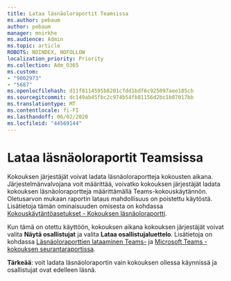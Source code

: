 ```yaml
---
title: Lataa läsnäoloraportit Teamsissa
ms.author: pebaum
author: pebaum
manager: mnirkhe
ms.audience: Admin
ms.topic: article
ROBOTS: NOINDEX, NOFOLLOW
localization_priority: Priority
ms.collection: Adm_O365
ms.custom:
- "9002973"
- "5687"
ms.openlocfilehash: d11f8114595b8201cfdd1bdf6c925097aee185cb
ms.sourcegitcommit: dc149ab45fbc2c974b54fb81156d2bc1b07017bb
ms.translationtype: MT
ms.contentlocale: fi-FI
ms.lasthandoff: 06/02/2020
ms.locfileid: "44569144"
---
```

# <a name="download-attendance-reports-in-teams"></a>Lataa läsnäoloraportit Teamsissa

Kokouksen järjestäjät voivat ladata läsnäoloraportteja kokousten aikana. Järjestelmänvalvojana voit määrittää, voivatko kokouksen järjestäjät ladata kokouksen läsnäoloraportteja määrittämällä Teams-kokouskäytännön. Oletusarvon mukaan raportin lataus mahdollisuus on poistettu käytöstä. Lisätietoja tämän ominaisuuden omisesta on kohdassa [Kokouskäytäntöasetukset - Kokouksen läsnäoloraportti](https://docs.microsoft.com/microsoftteams/meeting-policies-in-teams#meeting-policy-settings---meeting-attendance-report).

Kun tämä on otettu käyttöön, kokouksen aikana kokouksen järjestäjät voivat valita **Näytä osallistujat** ja valita **Lataa osallistujaluettelo**. Lisätietoja on kohdassa [Läsnäoloraporttien lataaminen Teams-](https://support.office.com/article/download-attendance-reports-in-teams-ae7cf170-530c-47d3-84c1-3aedac74d310) ja [Microsoft Teams -kokouksen seurantaraportissa](https://docs.microsoft.com/microsoftteams/teams-analytics-and-reports/meeting-attendance-report).

**Tärkeää**: voit ladata läsnäoloraportin vain kokouksen ollessa käynnissä ja osallistujat ovat edelleen läsnä.